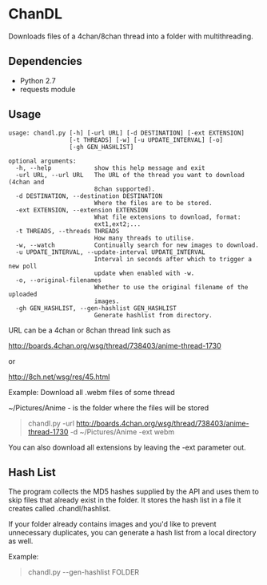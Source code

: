 # ChanDL
Downloads files of a 4chan/8chan thread into a folder with multithreading.

## Dependencies
* Python 2.7
* requests module

## Usage
```
usage: chandl.py [-h] [-url URL] [-d DESTINATION] [-ext EXTENSION]
                 [-t THREADS] [-w] [-u UPDATE_INTERVAL] [-o]
                 [-gh GEN_HASHLIST]

optional arguments:
  -h, --help            show this help message and exit
  -url URL, --url URL   The URL of the thread you want to download (4chan and
                        8chan supported).
  -d DESTINATION, --destination DESTINATION
                        Where the files are to be stored.
  -ext EXTENSION, --extension EXTENSION
                        What file extensions to download, format:
                        ext1,ext2;...
  -t THREADS, --threads THREADS
                        How many threads to utilise.
  -w, --watch           Continually search for new images to download.
  -u UPDATE_INTERVAL, --update-interval UPDATE_INTERVAL
                        Interval in seconds after which to trigger a new poll
                        update when enabled with -w.
  -o, --original-filenames
                        Whether to use the original filename of the uploaded
                        images.
  -gh GEN_HASHLIST, --gen-hashlist GEN_HASHLIST
                        Generate hashlist from directory.
```


URL can be a 4chan or 8chan thread link such as 


http://boards.4chan.org/wsg/thread/738403/anime-thread-1730


or


http://8ch.net/wsg/res/45.html


Example: Download all .webm files of some thread

~/Pictures/Anime - is the folder where the files will be stored
>chandl.py -url http://boards.4chan.org/wsg/thread/738403/anime-thread-1730 -d ~/Pictures/Anime -ext webm

You can also download all extensions by leaving the -ext parameter out.

## Hash List
The program collects the MD5 hashes supplied by the API and uses them to skip files that already exist in the folder. It stores the hash list in a file it creates called .chandl/hashlist.

If your folder already contains images and you'd like to prevent unnecessary duplicates, you can generate a hash list from a local directory as well.

Example:
>chandl.py --gen-hashlist FOLDER
